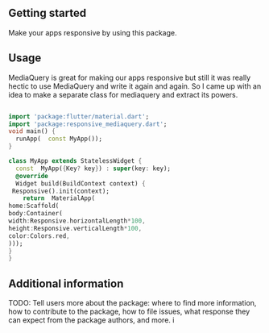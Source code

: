 <!-- 
This README describes the package. If you publish this package to pub.dev,
this README's contents appear on the landing page for your package.

For information about how to write a good package README, see the guide for
[writing package pages](https://dart.dev/guides/libraries/writing-package-pages). 

For general information about developing packages, see the Dart guide for
[creating packages](https://dart.dev/guides/libraries/create-library-packages)
and the Flutter guide for
[developing packages and plugins](https://flutter.dev/developing-packages). 
-->



## Getting started

Make your apps responsive by using this package.

## Usage
MediaQuery is great for making our apps responsive but still it was really hectic to use MediaQuery and write it again and again. So I came up with an idea to make a separate class for mediaquery and extract its powers.

```dart

import 'package:flutter/material.dart';
import 'package:responsive_mediaquery.dart';
void main() {
  runApp(  const MyApp());
}

class MyApp extends StatelessWidget {
  const  MyApp({Key? key}) : super(key: key);
  @override
  Widget build(BuildContext context) {
 Responsive().init(context);
    return  MaterialApp(
home:Scaffold(
body:Container(
width:Responsive.horizontalLength*100,
height:Responsive.verticalLength*100,
color:Colors.red,
)));
}
}
```

## Additional information

TODO: Tell users more about the package: where to find more information, how to 
contribute to the package, how to file issues, what response they can expect 
from the package authors, and more.
i
